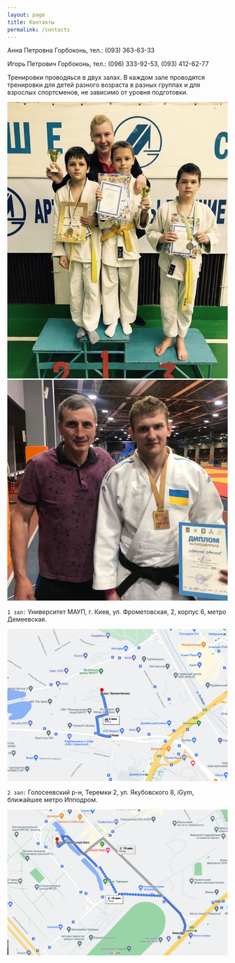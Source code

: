 ```yaml
---
layout: page
title: Контакты
permalink: /contacts
---
```


Анна Петровна Горбоконь, тел.: (093) 363-63-33

Игорь Петрович Горбоконь, тел.: (096) 333-92-53, (093) 412-62-77

Тренировки проводяься в двух залах. В каждом зале проводятся тренировки для детей разного возраста в разных группах и для взрослых спортсменов, не зависимо от уровня подготовки.

![Наши чемпионы](/public/images/judo1.jpeg "Наши чемпионы")
![Всеукраинские соревнования](/public/images/judo4.jpeg "Всеукраинские соревнования")

`1 зал:` Университет МАУП, г. Киев, ул. Фрометовская, 2, корпус 6, метро Демеевская.

![Схема проїзду до спортивного залу](/public/images/2021-10-06/maup3.png "Схема проїзду до спортивного залу")

`2 зал:` Голосеевский р-н, Теремки 2, ул. Якубовского 8, iGym, ближайшее метро Ипподром.

![Схема пішого маршруту до спортивного залу від станції метро Іподром](/public/images/contacts/igym.png "Схема пішого маршруту до спортивного залу від станції метро Іподром")

